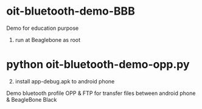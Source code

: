 # oit-bluetooth-demo-BBB
Demo for education purpose

1. run at Beaglebone as root 
  # python oit-bluetooth-demo-opp.py
2. install app-debug.apk to android phone

Demo bluetooth profile OPP & FTP for transfer files between android phone & BeagleBone Black
